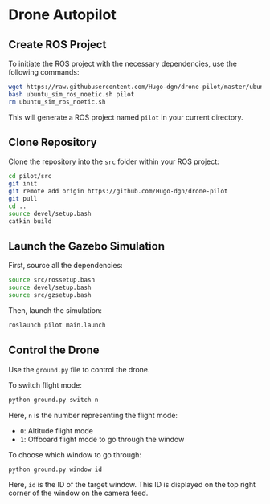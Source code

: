 # Drone Autopilot

## Create ROS Project

To initiate the ROS project with the necessary dependencies, use the following commands:

```bash
wget https://raw.githubusercontent.com/Hugo-dgn/drone-pilot/master/ubuntu_sim_ros_noetic.sh
bash ubuntu_sim_ros_noetic.sh pilot
rm ubuntu_sim_ros_noetic.sh
```

This will generate a ROS project named `pilot` in your current directory.

## Clone Repository

Clone the repository into the `src` folder within your ROS project:

```bash
cd pilot/src
git init
git remote add origin https://github.com/Hugo-dgn/drone-pilot
git pull
cd ..
source devel/setup.bash
catkin build
```

## Launch the Gazebo Simulation

First, source all the dependencies:

```bash
source src/rossetup.bash
source devel/setup.bash
source src/gzsetup.bash
```

Then, launch the simulation:

```bash
roslaunch pilot main.launch
```

## Control the Drone

Use the `ground.py` file to control the drone.

To switch flight mode:

```bash
python ground.py switch n
```

Here, `n` is the number representing the flight mode:
- `0`: Altitude flight mode
- `1`: Offboard flight mode to go through the window

To choose which window to go through:

```bash
python ground.py window id
```

Here, `id` is the ID of the target window. This ID is displayed on the top right corner of the window on the camera feed.